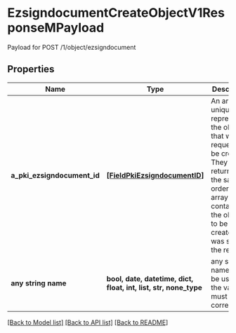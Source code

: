# EzsigndocumentCreateObjectV1ResponseMPayload

Payload for POST /1/object/ezsigndocument

## Properties
Name | Type | Description | Notes
------------ | ------------- | ------------- | -------------
**a_pki_ezsigndocument_id** | [**[FieldPkiEzsigndocumentID]**](FieldPkiEzsigndocumentID.md) | An array of unique IDs representing the object that were requested to be created.  They are returned in the same order as the array containing the objects to be created that was sent in the request. | 
**any string name** | **bool, date, datetime, dict, float, int, list, str, none_type** | any string name can be used but the value must be the correct type | [optional]

[[Back to Model list]](../README.md#documentation-for-models) [[Back to API list]](../README.md#documentation-for-api-endpoints) [[Back to README]](../README.md)



